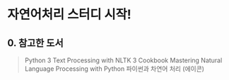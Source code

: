 # 자연어처리 스터디 시작!

## 0. 참고한 도서

> Python 3 Text Processing with NLTK 3 Cookbook
  Mastering Natural Language Processing with Python  파이썬과 차연어 처리 (에이콘)

